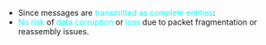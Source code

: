 - Since messages are <span style="color:#00ffff">transmitted as complete entities</span>:
- <span style="color:#00ffff">No risk</span> of <span style="color:#00ffff">data corruption</span> or <span style="color:#00ffff">loss</span> due to packet fragmentation or reassembly issues.